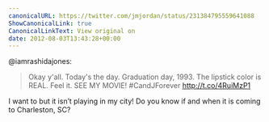 ```yaml
---
canonicalURL: https://twitter.com/jmjordan/status/231384795559641088
ShowCanonicalLink: true
CanonicalLinkText: View original on
date: 2012-08-03T13:43:28+00:00
---
```

@iamrashidajones:

> Okay y'all. Today's the day.  Graduation day, 1993. The lipstick color is REAL. Feel it.  SEE MY MOVIE! #CandJForever http://t.co/4RuiMzP1

I want to but it isn’t playing in my city! Do you know if and when it is coming to Charleston, SC?